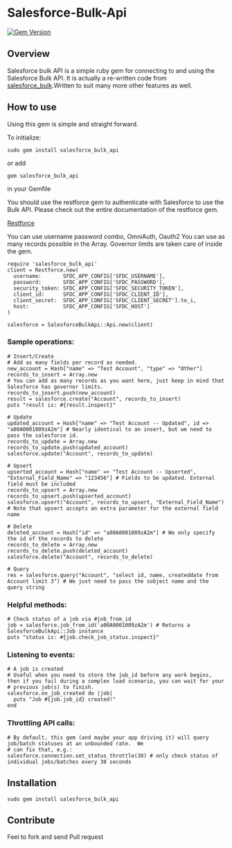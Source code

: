 # Salesforce-Bulk-Api
[![Gem Version](https://badge.fury.io/rb/salesforce_bulk_api.png)](http://badge.fury.io/rb/salesforce_bulk_api)
## Overview

Salesforce bulk API is a simple ruby gem for connecting to and using the Salesforce Bulk API. It is actually a re-written code from [salesforce_bulk](https://github.com/jorgevaldivia/salesforce_bulk).Written to suit many more other features as well.

## How to use

Using this gem is simple and straight forward.

To initialize:

   `sudo gem install salesforce_bulk_api`

or add

   `gem salesforce_bulk_api`
   
in your Gemfile

You should use the restforce gem to authenticate with Salesforce to use the Bulk API.
Please check out the entire documentation of the restforce gem.

[Restforce](https://github.com/ejholmes/restforce)


You can use username password combo, OmniAuth, Oauth2
You can use as many records possible in the Array. Governor limits are taken care of inside the gem.


	require 'salesforce_bulk_api'
	client = Restforce.new(
	  username:       SFDC_APP_CONFIG['SFDC_USERNAME'],
	  password:       SFDC_APP_CONFIG['SFDC_PASSWORD'],
	  security_token: SFDC_APP_CONFIG['SFDC_SECURITY_TOKEN'],
	  client_id:      SFDC_APP_CONFIG['SFDC_CLIENT_ID'],
	  client_secret:  SFDC_APP_CONFIG['SFDC_CLIENT_SECRET'].to_i,
	  host:           SFDC_APP_CONFIG['SFDC_HOST']
	)

	salesforce = SalesforceBulkApi::Api.new(client)


### Sample operations:

    # Insert/Create
    # Add as many fields per record as needed.
	new_account = Hash["name" => "Test Account", "type" => "Other"] 
	records_to_insert = Array.new
	# You can add as many records as you want here, just keep in mind that Salesforce has governor limits.
	records_to_insert.push(new_account) 
	result = salesforce.create("Account", records_to_insert)
	puts "result is: #{result.inspect}"

    # Update
	updated_account = Hash["name" => "Test Account -- Updated", id => "a00A0001009zA2m"] # Nearly identical to an insert, but we need to pass the salesforce id.
	records_to_update = Array.new
	records_to_update.push(updated_account)
	salesforce.update("Account", records_to_update)

    # Upsert
	upserted_account = Hash["name" => "Test Account -- Upserted", "External_Field_Name" => "123456"] # Fields to be updated. External field must be included
	records_to_upsert = Array.new
	records_to_upsert.push(upserted_account)
	salesforce.upsert("Account", records_to_upsert, "External_Field_Name") # Note that upsert accepts an extra parameter for the external field name

    # Delete
	deleted_account = Hash["id" => "a00A0001009zA2m"] # We only specify the id of the records to delete
	records_to_delete = Array.new
	records_to_delete.push(deleted_account)
	salesforce.delete("Account", records_to_delete)

    # Query
	res = salesforce.query("Account", "select id, name, createddate from Account limit 3") # We just need to pass the sobject name and the query string

### Helpful methods:

    # Check status of a job via #job_from_id
	job = salesforce.job_from_id('a00A0001009zA2m') # Returns a SalesforceBulkApi::Job instance
	puts "status is: #{job.check_job_status.inspect}"

### Listening to events:

    # A job is created
    # Useful when you need to store the job_id before any work begins, then if you fail during a complex load scenario, you can wait for your
    # previous job(s) to finish.
    salesforce.on_job_created do |job|
      puts "Job #{job.job_id} created!"
    end

### Throttling API calls:

    # By default, this gem (and maybe your app driving it) will query job/batch statuses at an unbounded rate.  We
    # can fix that, e.g.:
    salesforce.connection.set_status_throttle(30) # only check status of individual jobs/batches every 30 seconds

## Installation

    sudo gem install salesforce_bulk_api
	
## Contribute

Feel to fork and send Pull request
